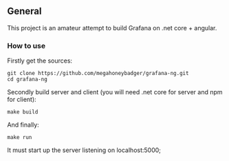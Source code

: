 

## General
This project is an amateur attempt to build  Grafana on .net core + angular.

### How to use
Firstly get the sources:

    git clone https://github.com/megahoneybadger/grafana-ng.git
    cd grafana-ng

Secondly build server and client (you will need .net core for server and npm for client):

    make build
    
And finally:

    make run

It must start up the server listening on localhost:5000;
